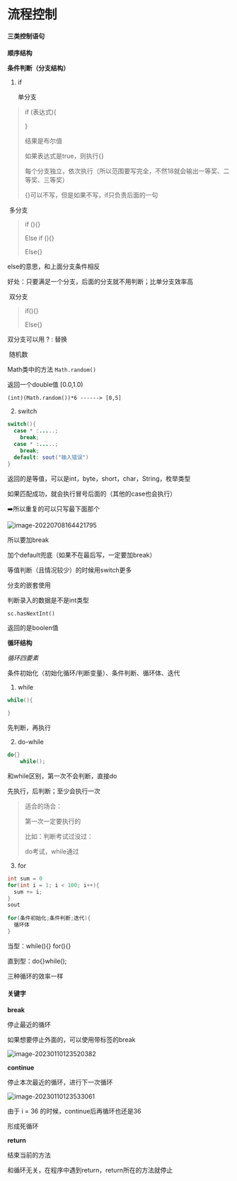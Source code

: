 # 流程控制



#### 三类控制语句

**顺序结构**

**条件判断（分支结构）**



1. if

   单分支

> if (表达式){
>
> }
>
> 结果是布尔值
>
> 如果表达式是true，则执行{}
>
> 每个分支独立，依次执行（所以范围要写完全，不然18就会输出一等奖、二等奖、三等奖）
>
> {}可以不写，但是如果不写，if只负责后面的一句



​	多分支

> if (){}
>
> Else if (){}
>
> Else{}

else的意思，和上面分支条件相反

好处：只要满足一个分支，后面的分支就不用判断；比单分支效率高



​	双分支

> if(){}
>
> Else{}

双分支可以用 ? : 替换



​	随机数

Math类中的方法 ``Math.random() ``

返回一个double值 [0.0,1.0)

`(int)(Math.random())*6 ------> [0,5]`





2. switch

````java
switch(){
  case * :.....;
    break;
  case * :.....;
    break;
  default: sout("输入错误")
}
````

返回的是等值，可以是int，byte，short，char，String，枚举类型

如果匹配成功，就会执行冒号后面的（其他的case也会执行）

➡️所以重复的可以只写最下面那个

![image-20220708164421795](https://xingqiu-tuchuang-1256524210.cos.ap-shanghai.myqcloud.com/3978/image-20220708164421795.png)

所以要加break

加个default兜底（如果不在最后写，一定要加break）

等值判断（且情况较少）的时候用switch更多







分支的嵌套使用



判断录入的数据是不是int类型

`sc.hasNextInt()`

返回的是boolen值





**循环结构**

*循环四要素*

条件初始化（初始化循环/判断变量）、条件判断、循环体、迭代

1. while

```java
while(){
  
}
```

先判断，再执行



2. do-while

```java
do{}
	while();

```

和while区别，第一次不会判断，直接do

先执行，后判断；至少会执行一次

> 适合的场合：
>
> 第一次一定要执行的
>
> 比如：判断考试过没过：
>
> do考试，while通过



3. for

```java
int sum = 0
for(int i = 1; i < 100; i++){
  sum += i;
}
sout
  
for(条件初始化;条件判断;迭代){
  循环体
}
```



当型：while(){} for(){}

直到型：do{}while();



三种循环的效率一样



#### 关键字

**break**

停止最近的循环

如果想要停止外面的，可以使用带标签的break

![image-20230110123520382](https://xingqiu-tuchuang-1256524210.cos.ap-shanghai.myqcloud.com/3978/image-20230110123520382.png)



**continue**

停止本次最近的循环，进行下一次循环

![image-20230110123533061](https://xingqiu-tuchuang-1256524210.cos.ap-shanghai.myqcloud.com/3978/image-20230110123533061.png)

由于 i = 36 的时候，continue后再循环也还是36

形成死循环





**return**

结束当前的方法

和循环无关，在程序中遇到return，return所在的方法就停止



